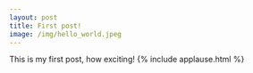 ```yaml
---
layout: post
title: First post!
image: /img/hello_world.jpeg
---
```


This is my first post, how exciting!
{% include applause.html %}

